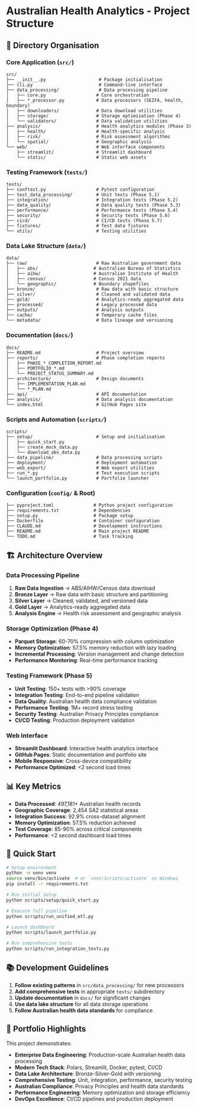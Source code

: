 # Australian Health Analytics - Project Structure

## 📁 Directory Organisation

### Core Application (`src/`)
```
src/
├── __init__.py                    # Package initialisation
├── cli.py                         # Command-line interface
├── data_processing/               # Data processing pipeline
│   ├── core.py                   # Core orchestration
│   ├── *_processor.py            # Data processors (SEIFA, health, boundary)
│   ├── downloaders/              # Data download utilities
│   ├── storage/                  # Storage optimization (Phase 4)
│   └── validators/               # Data validation utilities
├── analysis/                     # Health analytics modules (Phase 3)
│   ├── health/                   # Health-specific analysis
│   ├── risk/                     # Risk assessment algorithms
│   └── spatial/                  # Geographic analysis
└── web/                          # Web interface components
    ├── streamlit/                # Streamlit dashboard
    └── static/                   # Static web assets
```

### Testing Framework (`tests/`)
```
tests/
├── conftest.py                   # Pytest configuration
├── test_data_processing/         # Unit tests (Phase 5.1)
├── integration/                  # Integration tests (Phase 5.2)
├── data_quality/                 # Data quality tests (Phase 5.3)
├── performance/                  # Performance tests (Phase 5.4)
├── security/                     # Security tests (Phase 5.6)
├── cicd/                         # CI/CD tests (Phase 5.7)
├── fixtures/                     # Test data fixtures
└── utils/                        # Testing utilities
```

### Data Lake Structure (`data/`)
```
data/
├── raw/                          # Raw Australian government data
│   ├── abs/                     # Australian Bureau of Statistics
│   ├── aihw/                    # Australian Institute of Health
│   ├── census/                  # Census 2021 data
│   └── geographic/              # Boundary shapefiles
├── bronze/                       # Raw data with basic structure
├── silver/                       # Cleaned and validated data
├── gold/                         # Analytics-ready aggregated data
├── processed/                    # Legacy processed data
├── outputs/                      # Analysis outputs
├── cache/                        # Temporary cache files
└── metadata/                     # Data lineage and versioning
```

### Documentation (`docs/`)
```
docs/
├── README.md                     # Project overview
├── reports/                      # Phase completion reports
│   ├── PHASE_*_COMPLETION_REPORT.md
│   ├── PORTFOLIO_*.md
│   └── PROJECT_STATUS_SUMMARY.md
├── architecture/                 # Design documents
│   ├── IMPLEMENTATION_PLAN.md
│   └── *_PLAN.md
├── api/                          # API documentation
├── analysis/                     # Data analysis documentation
└── index.html                    # GitHub Pages site
```

### Scripts and Automation (`scripts/`)
```
scripts/
├── setup/                        # Setup and initialisation
│   ├── quick_start.py
│   ├── create_mock_data.py
│   └── download_abs_data.py
├── data_pipeline/                # Data processing scripts
├── deployment/                   # Deployment automation
├── web_export/                   # Web export utilities
├── run_*.py                      # Test execution scripts
└── launch_portfolio.py           # Portfolio launcher
```

### Configuration (`config/` & Root)
```
├── pyproject.toml               # Python project configuration
├── requirements.txt             # Dependencies
├── setup.py                     # Package setup
├── Dockerfile                   # Container configuration
├── CLAUDE.md                    # Development instructions
├── README.md                    # Main project README
└── TODO.md                      # Task tracking
```

## 🏗️ Architecture Overview

### Data Processing Pipeline
1. **Raw Data Ingestion** → ABS/AIHW/Census data download
2. **Bronze Layer** → Raw data with basic structure and partitioning
3. **Silver Layer** → Cleaned, validated, and versioned data
4. **Gold Layer** → Analytics-ready aggregated data
5. **Analysis Engine** → Health risk assessment and geographic analysis

### Storage Optimization (Phase 4)
- **Parquet Storage**: 60-70% compression with column optimization
- **Memory Optimization**: 57.5% memory reduction with lazy loading
- **Incremental Processing**: Version management and change detection
- **Performance Monitoring**: Real-time performance tracking

### Testing Framework (Phase 5)
- **Unit Testing**: 150+ tests with >90% coverage
- **Integration Testing**: End-to-end pipeline validation
- **Data Quality**: Australian health data compliance validation
- **Performance Testing**: 1M+ record stress testing
- **Security Testing**: Australian Privacy Principles compliance
- **CI/CD Testing**: Production deployment validation

### Web Interface
- **Streamlit Dashboard**: Interactive health analytics interface
- **GitHub Pages**: Static documentation and portfolio site
- **Mobile Responsive**: Cross-device compatibility
- **Performance Optimized**: <2 second load times

## 📊 Key Metrics

- **Data Processed**: 497,181+ Australian health records
- **Geographic Coverage**: 2,454 SA2 statistical areas
- **Integration Success**: 92.9% cross-dataset alignment
- **Memory Optimization**: 57.5% reduction achieved
- **Test Coverage**: 85-90% across critical components
- **Performance**: <2 second dashboard load times

## 🔧 Quick Start

```bash
# Setup environment
python -m venv venv
source venv/bin/activate  # or `venv\Scripts\activate` on Windows
pip install -r requirements.txt

# Run initial setup
python scripts/setup/quick_start.py

# Execute full pipeline
python scripts/run_unified_etl.py

# Launch dashboard
python scripts/launch_portfolio.py

# Run comprehensive tests
python scripts/run_integration_tests.py
```

## 📚 Development Guidelines

1. **Follow existing patterns** in `src/data_processing/` for new processors
2. **Add comprehensive tests** in appropriate `tests/` subdirectory
3. **Update documentation** in `docs/` for significant changes
4. **Use data lake structure** for all data storage operations
5. **Follow Australian health data standards** for compliance

## 🎯 Portfolio Highlights

This project demonstrates:
- **Enterprise Data Engineering**: Production-scale Australian health data processing
- **Modern Tech Stack**: Polars, Streamlit, Docker, pytest, CI/CD
- **Data Lake Architecture**: Bronze-Silver-Gold with versioning
- **Comprehensive Testing**: Unit, integration, performance, security testing
- **Australian Compliance**: Privacy Principles and health data standards
- **Performance Engineering**: Memory optimization and storage efficiency
- **DevOps Excellence**: CI/CD pipelines and production deployment